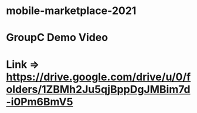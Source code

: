 # mobile-marketplace-2021

# GroupC Demo Video

# Link => https://drive.google.com/drive/u/0/folders/1ZBMh2Ju5qjBppDgJMBim7d-i0Pm6BmV5
